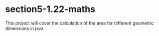 # section5-1.22-maths
This project will cover the calculation of the area for different geometric dimensions in java
